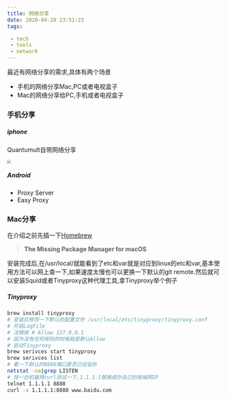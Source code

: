 ```yaml
---
title: 网络分享
date: 2020-04-20 23:51:23
tags:

 - tech
 - tools
 - network
---
```


最近有网络分享的需求,具体有两个场景

- 手机的网络分享Mac,PC或者电视盒子
- Mac的网络分享给PC,手机或者电视盒子

### 手机分享

##### iphone

Quantumult自带网络分享

<img src="http://chengchaosite.oss-cn-hangzhou.aliyuncs.com/resource-container/image/quantumult_wifi_share.jpeg" style="zoom:50%;" />

##### Android

- Proxy Server
- Easy Proxy

### Mac分享

在介绍之前先插一下[Homebrew](https://brew.sh/)

> **The Missing Package Manager for macOS** 

安装完成后,在/usr/local/就能看到了etc和var就是对应到linux的etc和var,基本使用方法可以网上查一下,如果速度太慢也可以更换一下默认的git remote.然后就可以安装Squid或者Tinyproxy这种代理工具,拿Tinyproxy举个例子

##### Tinyproxy

```bash
brew install tinyproxy
# 安装后修改一下默认的配置文件 /usr/local/etc/tinyproxy/tinyproxy.conf
# 开启LogFile
# 注释掉 # Allow 127.0.0.1
# 因为没有任何规则的时候就是默认Allow
# 启动Tinyproxy
brew serivces start tinyproxy
brew serivces list
# 看一下默认的8888端口是否已经监听
netstat -na|grep LISTEN
# 找一台机器用curl测试一下,1.1.1.1替换成你自己的局域网IP
telnet 1.1.1.1 8888
curl -x 1.1.1.1:8888 www.baidu.com
```